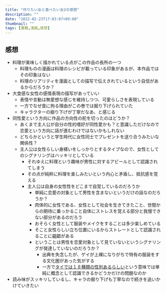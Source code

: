 ```yaml
---
title: "作りたい女と食べたい女2の感想"
description: ""
date: "2022-02-23T17:03:07+09:00"
thumbnail: ""
tags: [書籍,漫画,感想]
---
```

## 感想

- 料理が美味しく描かれている点がこの作品の長所の一つ
  - 料理ものの漫画は料理のレシピが載っている印象があるが、本作品ではその印象はない
  - 料理のリアリティを漫画としての描写で伝えきれているという自信があるからだろうか？
- 大食感な女性の感情表現の描写があっていい
  - 表情や言動は無愛想な感じを維持しつつ、可愛らしさを表現している
  - 一方でなぜ食に拘る理由がこの巻では掘り下げられていた
  - キャラクターの掘り下げが丁寧だなあ、と感じる
- 同性愛という方向に作品の方向性の舵を切ったのはどうか？
  - あくまで主人公が自分の性的嗜好が同性愛かも？と意識しただけなので恋愛という方向に話が進むわけではないかもしれない
  - どちらかというと学生時代に女性同士でプレゼントを送り合うみたいな関係性？
  - 主人公は女性らしい身繕いをしっかりとするタイプなので、女性としてのシグナリングはハッキリとしている
    - それゆえに料理という趣味が男性に対するアピールとして認識されてしまう
    - その点が純粋に料理を楽しみたいという内心と矛盾し、抵抗感を覚える
    - 主人公は自身の女性性をどこまで自覚しているのだろうか
      - 単純に恋愛の対象として男性を含まないというだけの話なのだろうか？
      - 肉体的に女性である、女性として社会を生きてきたこと、世間からの期待に乗っかること自体にストレスを覚える部分と我慢できない部分があるのだろう
      - おそらく女性として服装やメイクをすることは多少楽しめている
      - そこと女性らしい立ち位置にいるからストレートとして認識されることに齟齬がある
      - ということは男性を恋愛対象として見ていないというシグナリングが発達していないのだろうか？
        - 出典を失念したが、ゲイが上裸になりがちで特有の服装をする文化圏があった気がする
        - 一方で[タイでは１８種類の性別あるらしい](https://kusanomido.com/life/edu/36011/)という意味では単純に概念として認識できるかどうかだけの問題なのか
- 読み味がスッキリしているし、キャラの掘り下げも丁寧なので続きを追いかけていきたい


<div data-vc_mylinkbox_id="887679356"></div>

